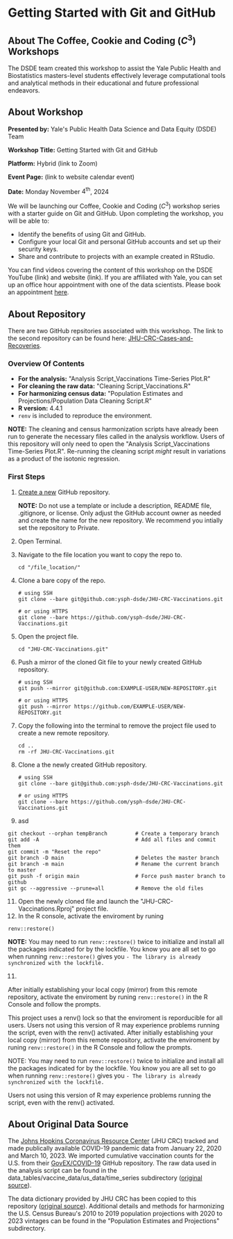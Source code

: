 # Getting Started with Git and GitHub

## About The Coffee, Cookie and Coding $\left(C^3\right)$ Workshops

The DSDE team created this workshop to assist the Yale Public Health and Biostatistics masters-level students effectively leverage computational tools and analytical methods in their educational and future professional endeavors.


## About Workshop

**Presented by:** Yale's Public Health Data Science and Data Equity (DSDE) Team

**Workshop Title:** Getting Started with Git and GitHub

**Platform:** Hybrid (link to Zoom)

**Event Page:** (link to website calendar event)

**Date:** Monday November $4^{\text{th}}$, 2024

We will be launching our Coffee, Cookie and Coding $\left(C^3\right)$ workshop series with a starter guide on Git and GitHub. Upon completing the workshop, you will be able to:
- Identify the benefits of using Git and GitHub.
- Configure your local Git and personal GitHub accounts and set up their security keys.
- Share and contribute to projects with an example created in RStudio.

You can find videos covering the content of this workshop on the DSDE YouTube (link) and website (link). If you are affiliated with Yale, you can set up an office hour appointment with one of the data scientists. Please book an appointment [here](https://outlook.office365.com/owa/calendar/DataScienceDataEquityOfficeHours@yale.edu/bookings/).

## About Repository

There are two GitHub repsitories associated with this workshop. The link to the second repository can be found here: [JHU-CRC-Cases-and-Recoveries](https://github.com/ysph-dsde/JHU-CRC-Cases-and-Recoveries).

### Overview Of Contents

- **For the analysis:** "Analysis Script_Vaccinations Time-Series Plot.R"
- **For cleaning the raw data:** "Cleaning Script_Vaccinations.R"
- **For harmonizing census data:** "Population Estimates and Projections/Population Data Cleaning Script.R"
- **R version:** 4.4.1
- ``renv`` is included to reproduce the environment.

**NOTE:** The cleaning and census harmonization scripts have already been run to generate the necessary files called in the analysis workflow. Users of this repository will only need to open the "Analysis Script_Vaccinations Time-Series Plot.R". Re-running the cleaning script _might_ result in variations as a product of the isotonic regression.

### First Steps



1. [Create a new](https://docs.github.com/en/repositories/creating-and-managing-repositories/creating-a-new-repository) GitHub repository.
   
   **NOTE:** Do not use a template or include a description, README file, .gitignore, or license. Only adjust the GitHub account owner as needed and create the name for the new repository. We recommend you intially set the repository to Private.
   
2. Open Terminal.
3. Navigate to the file location you want to copy the repo to.
   ```
   cd "/file_location/"
   ```

4. Clone a bare copy of the repo.
   ```
   # using SSH
   git clone --bare git@github.com:ysph-dsde/JHU-CRC-Vaccinations.git
   
   # or using HTTPS
   git clone --bare https://github.com/ysph-dsde/JHU-CRC-Vaccinations.git
   ```
   
5. Open the project file.
   ```
   cd "JHU-CRC-Vaccinations.git"
   ```
   
6. Push a mirror of the cloned Git file to your newly created GitHub repository.
   ```
   # using SSH
   git push --mirror git@github.com:EXAMPLE-USER/NEW-REPOSITORY.git

   # or using HTTPS
   git push --mirror https://github.com/EXAMPLE-USER/NEW-REPOSITORY.git
   ```

7. Copy the following into the terminal to remove the project file used to create a new remote repository.
   ```
   cd ..
   rm -rf JHU-CRC-Vaccinations.git
   ```





  
1. Clone a the newly created GitHub repository.
   ```
   # using SSH
   git clone --bare git@github.com:ysph-dsde/JHU-CRC-Vaccinations.git
   
   # or using HTTPS
   git clone --bare https://github.com/ysph-dsde/JHU-CRC-Vaccinations.git
   ```

12. asd
   ```
   git checkout --orphan tempBranch         # Create a temporary branch
   git add -A                               # Add all files and commit them
   git commit -m "Reset the repo"
   git branch -D main                       # Deletes the master branch
   git branch -m main                       # Rename the current branch to master
   git push -f origin main                  # Force push master branch to github
   git gc --aggressive --prune=all          # Remove the old files
   ```
11. Open the newly cloned file and launch the "JHU-CRC-Vaccinations.Rproj" project file.
12. In the R console, activate the enviroment by runing
   ```
   renv::restore()
   ```

   **NOTE:** You may need to run ``renv::restore()`` twice to initialize and install all the packages indicated for by the lockfile. You know you are all set to go when running ``renv::restore()`` gives you ``- The library is already synchronized with the lockfile.``
   
11. 

After initially establishing your local copy (mirror) from this remote repository, activate the enviroment by runing ``renv::restore()`` in the R Console and follow the prompts.

This project uses a renv() lock so that the enviroment is reporducible for all users. Users not using this version of R may experience problems running the script, even with the renv() activated. After initially establishing your local copy (mirror) from this remote repository, activate the enviroment by runing ``renv::restore()`` in the R Console and follow the prompts.

NOTE: You may need to run ``renv::restore()`` twice to initialize and install all the packages indicated for by the lockfile. You know you are all set to go when running ``renv::restore()`` gives you ``- The library is already synchronized with the lockfile.``


Users not using this version of R may experience problems running the script, even with the renv() activated.

## About Original Data Source

The [Johns Hopkins Coronavirus Resource Center](https://coronavirus.jhu.edu/) (JHU CRC) tracked and made publically available COVID-19 pandemic data from January 22, 2020 and March 10, 2023. We imported cumulative vaccination counts for the U.S. from their [GovEX/COVID-19](https://github.com/govex/COVID-19/tree/master/data_tables/vaccine_data) GitHub repository. The raw data used in the analysis script can be found in the data_tables/vaccine_data/us_data/time_series subdirectory ([original source](https://github.com/govex/COVID-19/blob/master/data_tables/vaccine_data/us_data/time_series/time_series_covid19_vaccine_us.csv)).

The data dictionary provided by JHU CRC has been copied to this repository ([original source](https://github.com/govex/COVID-19/tree/master/data_tables/vaccine_data/us_data)). Additional details and methods for harmonizing the U.S. Census Bureau's 2010 to 2019 population projections with 2020 to 2023 vintages can be found in the "Population Estimates and Projections" subdirectory.







